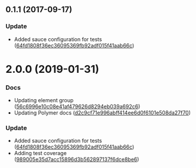 <a name="0.1.1"></a>
## 0.1.1 (2017-09-17)


### Update

* Added sauce configuration for tests ([64fd1808f36ec36095369fb92adf015f41aab66c](https://github.com/advanced-rest-client/websocket-panel/commit/64fd1808f36ec36095369fb92adf015f41aab66c))



# 2.0.0 (2019-01-31)


### Docs

* Updating element group ([56c6996e10c08e41af479626d8294eb039a692c6](https://github.com/advanced-rest-client/websocket-panel/commit/56c6996e10c08e41af479626d8294eb039a692c6))
* Updating Polymer docs ([d2c9cf71e996abff414ee6d0f6101e508da27f70](https://github.com/advanced-rest-client/websocket-panel/commit/d2c9cf71e996abff414ee6d0f6101e508da27f70))

### Update

* Added sauce configuration for tests ([64fd1808f36ec36095369fb92adf015f41aab66c](https://github.com/advanced-rest-client/websocket-panel/commit/64fd1808f36ec36095369fb92adf015f41aab66c))
* Adding test coverage ([989005e35d7acc15896d3b562897137f6dce8be6](https://github.com/advanced-rest-client/websocket-panel/commit/989005e35d7acc15896d3b562897137f6dce8be6))



